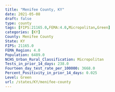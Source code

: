 ```yaml
---
title: "Menifee County, KY"
date: 2021-05-08
draft: false
type: county
tags: [FIPS:21165.0,FEMA:4.0,Micropolitan,Green]
categories: [KY]
County: Menifee County
State: KY
FIPS: 21165.0
FEMA_Region: 4.0
Population: 6489.0
NCHS_Urban_Rural_Classification: Micropolitan
Tests_in_prior_14_days: 238.0
Fourteen_day_test_rate_per_100000: 3668.0
Percent_Positivity_in_prior_14_days: 0.025
Level: Green
url: /states/KY/menifee-county
---
```



